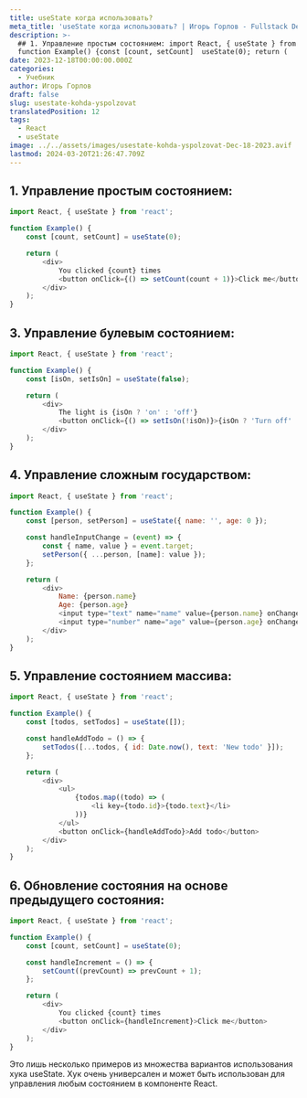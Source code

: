 ```yaml
---
title: useState когда использовать?
meta_title: 'useState когда использовать? | Игорь Горлов - Fullstack Developer '
description: >-
  ## 1. Управление простым состоянием: import React, { useState } from react;
  function Example() {const [count, setCount]  useState(0); return (
date: 2023-12-18T00:00:00.000Z
categories:
  - Учебник
author: Игорь Горлов
draft: false
slug: usestate-kohda-yspolzovat
translatedPosition: 12
tags:
  - React
  - useState
image: ../../assets/images/usestate-kohda-yspolzovat-Dec-18-2023.avif
lastmod: 2024-03-20T21:26:47.709Z
---
```


## 1. Управление простым состоянием:

```js
import React, { useState } from 'react';

function Example() {
	const [count, setCount] = useState(0);

	return (
		<div>
			You clicked {count} times
			<button onClick={() => setCount(count + 1)}>Click me</button>
		</div>
	);
}
```

## 3. Управление булевым состоянием:

```js
import React, { useState } from 'react';

function Example() {
	const [isOn, setIsOn] = useState(false);

	return (
		<div>
			The light is {isOn ? 'on' : 'off'}
			<button onClick={() => setIsOn(!isOn)}>{isOn ? 'Turn off' : 'Turn on'}</button>
		</div>
	);
}
```

## 4. Управление сложным государством:

```js
import React, { useState } from 'react';

function Example() {
	const [person, setPerson] = useState({ name: '', age: 0 });

	const handleInputChange = (event) => {
		const { name, value } = event.target;
		setPerson({ ...person, [name]: value });
	};

	return (
		<div>
			Name: {person.name}
			Age: {person.age}
			<input type="text" name="name" value={person.name} onChange={handleInputChange} />
			<input type="number" name="age" value={person.age} onChange={handleInputChange} />
		</div>
	);
}
```

## 5. Управление состоянием массива:

```js
import React, { useState } from 'react';

function Example() {
	const [todos, setTodos] = useState([]);

	const handleAddTodo = () => {
		setTodos([...todos, { id: Date.now(), text: 'New todo' }]);
	};

	return (
		<div>
			<ul>
				{todos.map((todo) => (
					<li key={todo.id}>{todo.text}</li>
				))}
			</ul>
			<button onClick={handleAddTodo}>Add todo</button>
		</div>
	);
}
```

## 6. Обновление состояния на основе предыдущего состояния:

```js
import React, { useState } from 'react';

function Example() {
	const [count, setCount] = useState(0);

	const handleIncrement = () => {
		setCount((prevCount) => prevCount + 1);
	};

	return (
		<div>
			You clicked {count} times
			<button onClick={handleIncrement}>Click me</button>
		</div>
	);
}
```

Это лишь несколько примеров из множества вариантов использования хука useState. Хук очень универсален и может быть использован для управления любым состоянием в компоненте React.
